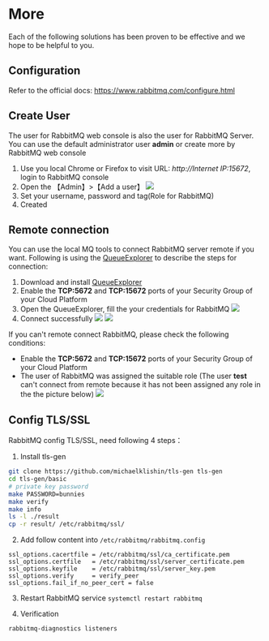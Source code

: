 # More

Each of the following solutions has been proven to be effective and we hope to be helpful to you.

## Configuration 

Refer to the official docs: https://www.rabbitmq.com/configure.html

## Create User

The user for RabbitMQ web console is also the user for RabbitMQ Server. You can use the default administrator user **admin** or create more by RabbitMQ web console

1. Use you local Chrome or Firefox to visit URL: *http://Internet IP:15672*, login to RabbitMQ console
2. Open the 【Admin】>【Add a user】
   ![](https://libs.websoft9.com/Websoft9/DocsPicture/zh/rabbitmq/rabbitmq-createuser-websoft9.png)
3. Set your username, password and tag(Role for RabbitMQ)
4. Created

## Remote connection

You can use the local MQ tools to connect RabbitMQ server remote if you want. 
Following is using the [QueueExplorer](https://www.cogin.com/mq/index.php) to describe the steps for connection:

1. Download and install [QueueExplorer](https://www.cogin.com/mq/download.php)
2. Enable the **TCP:5672** and **TCP:15672** ports of your Security Group of your Cloud Platform
3. Open the QueueExplorer, fill the your credentials for RabbitMQ
   ![](https://libs.websoft9.com/Websoft9/DocsPicture/zh/rabbitmq/queueexplorer-rabbtimq001-websoft9.png)
3. Connect successfully
   ![](https://libs.websoft9.com/Websoft9/DocsPicture/zh/rabbitmq/queueexplorer-rabbtimq002-websoft9.png)
   ![](https://libs.websoft9.com/Websoft9/DocsPicture/zh/rabbitmq/queueexplorer-rabbtimq003-websoft9.png)

If you can't remote connect RabbitMQ, please check the following conditions:

* Enable the **TCP:5672** and **TCP:15672** ports of your Security Group of your Cloud Platform
* The user of RabbitMQ was assigned the suitable role (The user **test** can't connect from remote because it has not been assigned any role in the the picture below)
  ![](https://libs.websoft9.com/Websoft9/DocsPicture/zh/rabbitmq/rabbitmq-createusererror-websoft9.png)

## Config TLS/SSL

RabbitMQ config TLS/SSL, need following 4 steps：

1. Install tls-gen

```bash
git clone https://github.com/michaelklishin/tls-gen tls-gen
cd tls-gen/basic
# private key password
make PASSWORD=bunnies
make verify
make info
ls -l ./result
cp -r result/ /etc/rabbitmq/ssl/  
```

2. Add follow content into `/etc/rabbitmq/rabbitmq.config`

```
ssl_options.cacertfile = /etc/rabbitmq/ssl/ca_certificate.pem
ssl_options.certfile   = /etc/rabbitmq/ssl/server_certificate.pem
ssl_options.keyfile    = /etc/rabbitmq/ssl/server_key.pem
ssl_options.verify     = verify_peer
ssl_options.fail_if_no_peer_cert = false
```
3. Restart RabbitMQ service `systemctl restart rabbitmq`

4. Verification

```
rabbitmq-diagnostics listeners
```